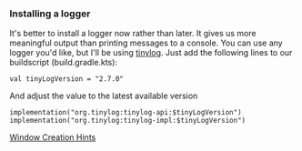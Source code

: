 


### Installing a logger
It's better to install a logger now rather than later.
It gives us more meaningful output than printing messages to a console.
You can use any logger you'd like, but I'll be using [tinylog](https://tinylog.org/v2/).
Just add the following lines to our buildscript (build.gradle.kts):
```
val tinyLogVersion = "2.7.0"
```
And adjust the value to the latest available version
```
implementation("org.tinylog:tinylog-api:$tinyLogVersion")
implementation("org.tinylog:tinylog-impl:$tinyLogVersion")
```


[Window Creation Hints](https://www.glfw.org/docs/latest/window_guide.html#window_hints)